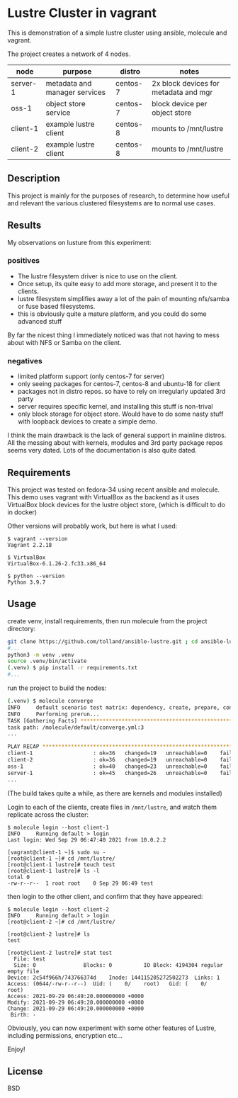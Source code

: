 Lustre Cluster in vagrant
=========

This is demonstration of a simple lustre cluster using ansible, molecule and
vagrant.

The project creates a network of 4 nodes.

|  node | purpose  |  distro | notes |
|---|---|---|---|
| server-1  | metadata and manager services  |  centos-7 | 2x block devices for metadata and mgr |
| oss-1  |  object store service  |   centos-7 | block device per object store |
| client-1  |  example lustre client  |   centos-8 | mounts to /mnt/lustre |
| client-2  |  example lustre client  |   centos-8 | mounts to /mnt/lustre |

Description
------------

This project is mainly for the purposes of research, to determine how useful and
relevant the various clustered filesystems are to normal use cases.

Results
-------

My observations on lusture from this experiment:

### positives

- The lustre filesystem driver is nice to use on the client.
- Once setup, its quite easy to add more storage, and present it to the clients.
- lustre filesystem simplifies away a lot of the pain of mounting nfs/samba or
fuse based filesystems.
- this is obviously quite a mature platform, and you could do some advanced stuff

By far the nicest thing I immediately noticed was that not having to mess about
with NFS or Samba on the client.

### negatives

- limited platform support (only centos-7 for server)
- only seeing packages for centos-7, centos-8 and ubuntu-18 for client
- packages not in distro repos. so have to rely on irregularly updated 3rd party
- server requires specific kernel, and installing this stuff is non-trival
- only block storage for object store. Would have to do some nasty stuff with
loopback devices to create a simple demo.

I think the main drawback is the lack of general support in mainline distros.
All the messing about with kernels, modules and 3rd party package repos seems
very dated. Lots of the documentation is also quite dated.

Requirements
------------

This project was tested on fedora-34 using recent ansible and molecule. This
demo uses vagrant with VirtualBox as the backend as it uses VirtualBox block
devices for the lustre object store, (which is difficult to do in docker)

Other versions will probably work, but here is what I used:

    $ vagrant --version
    Vagrant 2.2.18

    $ VirtualBox
    VirtualBox-6.1.26-2.fc33.x86_64

    $ python --version
    Python 3.9.7



Usage
----------------

create venv, install requirements, then run molecule from the project directory:

```bash
git clone https://github.com/tolland/ansible-lustre.git ; cd ansible-lustre
#...
python3 -m venv .venv
source .venv/bin/activate
(.venv) $ pip install -r requirements.txt
#...

```

run the project to build the nodes:

```bash
(.venv) $ molecule converge
INFO     default scenario test matrix: dependency, create, prepare, converge
INFO     Performing prerun...
TASK [Gathering Facts] *********************************************************
task path: /molecule/default/converge.yml:3
...

PLAY RECAP *********************************************************************
client-1                   : ok=36   changed=19   unreachable=0    failed=0    skipped=5    rescued=0    ignored=0
client-2                   : ok=36   changed=19   unreachable=0    failed=0    skipped=5    rescued=0    ignored=0
oss-1                      : ok=40   changed=23   unreachable=0    failed=0    skipped=3    rescued=0    ignored=0
server-1                   : ok=45   changed=26   unreachable=0    failed=0    skipped=3    rescued=0    ignored=0
...
```

(The build takes quite a while, as there are kernels and modules installed)

Login to each of the clients, create files in `/mnt/lustre`, and watch them
replicate across the cluster:

```
$ molecule login --host client-1
INFO     Running default > login
Last login: Wed Sep 29 06:47:40 2021 from 10.0.2.2

[vagrant@client-1 ~]$ sudo su -
[root@client-1 ~]# cd /mnt/lustre/
[root@client-1 lustre]# touch test
[root@client-1 lustre]# ls -l
total 0
-rw-r--r--  1 root root    0 Sep 29 06:49 test
```

then login to the other client, and confirm that they have appeared:

```
$ molecule login --host client-2
INFO     Running default > login
[root@client-2 ~]# cd /mnt/lustre/

[root@client-2 lustre]# ls
test

[root@client-2 lustre]# stat test
  File: test
  Size: 0               Blocks: 0          IO Block: 4194304 regular empty file
Device: 2c54f966h/743766374d    Inode: 144115205272502273  Links: 1
Access: (0644/-rw-r--r--)  Uid: (    0/    root)   Gid: (    0/    root)
Access: 2021-09-29 06:49:20.000000000 +0000
Modify: 2021-09-29 06:49:20.000000000 +0000
Change: 2021-09-29 06:49:20.000000000 +0000
 Birth: -
 ```

Obviously, you can now experiment with some other features of Lustre, including
permissions, encryption etc...

Enjoy!




License
-------

BSD



